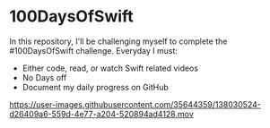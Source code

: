# 100DaysOfSwift

In this repository, I'll be challenging myself to complete the #100DaysOfSwift challenge. Everyday I must:

  - Either code, read, or watch Swift related videos
  - No Days off
  - Document my daily progress on GitHub



https://user-images.githubusercontent.com/35644359/138030524-d26409a6-559d-4e77-a204-520894ad4128.mov


